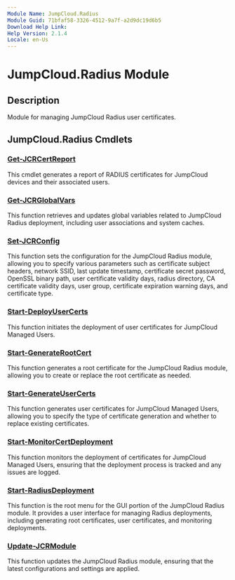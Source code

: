 ```yaml
---
Module Name: JumpCloud.Radius
Module Guid: 71bfaf58-3326-4512-9a7f-a2d9dc19d6b5
Download Help Link:  
Help Version: 2.1.4
Locale: en-Us
---
```


# JumpCloud.Radius Module
## Description
Module for managing JumpCloud Radius user certificates.

## JumpCloud.Radius Cmdlets
### [Get-JCRCertReport](Get-JCRCertReport.md)
This cmdlet generates a report of RADIUS certificates for JumpCloud devices and their associated users.

### [Get-JCRGlobalVars](Get-JCRGlobalVars.md)
This function retrieves and updates global variables related to JumpCloud Radius deployment, including user associations and system caches.

### [Set-JCRConfig](Set-JCRConfig.md)
This function sets the configuration for the JumpCloud Radius module, allowing you to specify various parameters such as certificate subject headers, network SSID, last update timestamp, certificate secret password, OpenSSL binary path, user certificate validity days, radius directory, CA certificate validity days, user group, certificate expiration warning days, and certificate type.

### [Start-DeployUserCerts](Start-DeployUserCerts.md)
This function initiates the deployment of user certificates for JumpCloud Managed Users.

### [Start-GenerateRootCert](Start-GenerateRootCert.md)
This function generates a root certificate for the JumpCloud Radius module, allowing you to create or replace the root certificate as needed.

### [Start-GenerateUserCerts](Start-GenerateUserCerts.md)
This function generates user certificates for JumpCloud Managed Users, allowing you to specify the type of certificate generation and whether to replace existing certificates.

### [Start-MonitorCertDeployment](Start-MonitorCertDeployment.md)
This function monitors the deployment of certificates for JumpCloud Managed Users, ensuring that the deployment process is tracked and any issues are logged.

### [Start-RadiusDeployment](Start-RadiusDeployment.md)
This function is the root menu for the GUI portion of the JumpCloud Radius module. It provides a user interface for managing Radius deployments, including generating root certificates, user certificates, and monitoring deployments.

### [Update-JCRModule](Update-JCRModule.md)
This function updates the JumpCloud Radius module, ensuring that the latest configurations and settings are applied.


